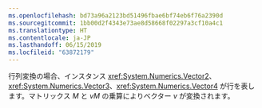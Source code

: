 ```yaml
---
ms.openlocfilehash: bd73a96a2123bd51496fbae6bf74eb6f76a2390d
ms.sourcegitcommit: 1bb00d2f4343e73ae8d58668f02297a3cf10a4c1
ms.translationtype: HT
ms.contentlocale: ja-JP
ms.lasthandoff: 06/15/2019
ms.locfileid: "63872179"
---
```

行列変換の場合、インスタンス <xref:System.Numerics.Vector2>、<xref:System.Numerics.Vector3>、<xref:System.Numerics.Vector4> が行を表します。マトリックス *M* と *vM* の乗算によりベクター *v* が変換されます。